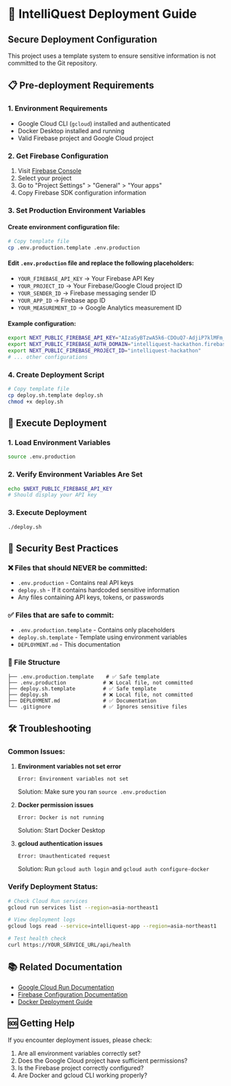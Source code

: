 # 🚀 IntelliQuest Deployment Guide

## Secure Deployment Configuration

This project uses a template system to ensure sensitive information is not committed to the Git repository.

## 📋 Pre-deployment Requirements

### 1. Environment Requirements
- Google Cloud CLI (`gcloud`) installed and authenticated
- Docker Desktop installed and running
- Valid Firebase project and Google Cloud project

### 2. Get Firebase Configuration
1. Visit [Firebase Console](https://console.firebase.google.com/)
2. Select your project
3. Go to "Project Settings" > "General" > "Your apps"
4. Copy Firebase SDK configuration information

### 3. Set Production Environment Variables

#### Create environment configuration file:
```bash
# Copy template file
cp .env.production.template .env.production
```

#### Edit `.env.production` file and replace the following placeholders:
- `YOUR_FIREBASE_API_KEY` → Your Firebase API Key
- `YOUR_PROJECT_ID` → Your Firebase/Google Cloud project ID
- `YOUR_SENDER_ID` → Firebase messaging sender ID
- `YOUR_APP_ID` → Firebase app ID
- `YOUR_MEASUREMENT_ID` → Google Analytics measurement ID

#### Example configuration:
```bash
export NEXT_PUBLIC_FIREBASE_API_KEY="AIzaSyBTzwA5k6-CDOuQ7-AdjiP7klMFm_r70-0"
export NEXT_PUBLIC_FIREBASE_AUTH_DOMAIN="intelliquest-hackathon.firebaseapp.com"
export NEXT_PUBLIC_FIREBASE_PROJECT_ID="intelliquest-hackathon"
# ... other configurations
```

### 4. Create Deployment Script

```bash
# Copy template file
cp deploy.sh.template deploy.sh
chmod +x deploy.sh
```

## 🚀 Execute Deployment

### 1. Load Environment Variables
```bash
source .env.production
```

### 2. Verify Environment Variables Are Set
```bash
echo $NEXT_PUBLIC_FIREBASE_API_KEY
# Should display your API key
```

### 3. Execute Deployment
```bash
./deploy.sh
```

## 🔐 Security Best Practices

### ❌ Files that should NEVER be committed:
- `.env.production` - Contains real API keys
- `deploy.sh` - If it contains hardcoded sensitive information
- Any files containing API keys, tokens, or passwords

### ✅ Files that are safe to commit:
- `.env.production.template` - Contains only placeholders
- `deploy.sh.template` - Template using environment variables
- `DEPLOYMENT.md` - This documentation

### 📁 File Structure
```
├── .env.production.template    # ✅ Safe template
├── .env.production            # ❌ Local file, not committed
├── deploy.sh.template         # ✅ Safe template
├── deploy.sh                  # ❌ Local file, not committed
├── DEPLOYMENT.md              # ✅ Documentation
└── .gitignore                 # ✅ Ignores sensitive files
```

## 🛠️ Troubleshooting

### Common Issues:

1. **Environment variables not set error**
   ```
   Error: Environment variables not set
   ```
   Solution: Make sure you ran `source .env.production`

2. **Docker permission issues**
   ```
   Error: Docker is not running
   ```
   Solution: Start Docker Desktop

3. **gcloud authentication issues**
   ```
   Error: Unauthenticated request
   ```
   Solution: Run `gcloud auth login` and `gcloud auth configure-docker`

### Verify Deployment Status:
```bash
# Check Cloud Run services
gcloud run services list --region=asia-northeast1

# View deployment logs
gcloud logs read --service=intelliquest-app --region=asia-northeast1

# Test health check
curl https://YOUR_SERVICE_URL/api/health
```

## 📚 Related Documentation

- [Google Cloud Run Documentation](https://cloud.google.com/run/docs)
- [Firebase Configuration Documentation](https://firebase.google.com/docs/web/setup)
- [Docker Deployment Guide](https://docs.docker.com/get-started/)

## 🆘 Getting Help

If you encounter deployment issues, please check:
1. Are all environment variables correctly set?
2. Does the Google Cloud project have sufficient permissions?
3. Is the Firebase project correctly configured?
4. Are Docker and gcloud CLI working properly? 